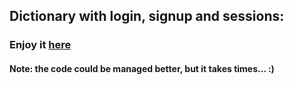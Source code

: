 ## Dictionary with login, signup and sessions: 
### Enjoy it [here](https://dizionario-php-figo.herokuapp.com/)

#### Note: the code could be managed better, but it takes times... :)